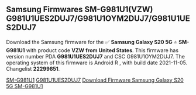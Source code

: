 <h2>Samsung Firmwares SM-G981U1(VZW) G981U1UES2DUJ7/G981U1OYM2DUJ7/G981U1UES2DUJ7</h2>
Download the Samsung firmware for the ✅ <strong>Samsung Galaxy S20 5G </strong> ⭐ <strong>SM-G981U1</strong> with product code <strong>VZW</strong> <strong> from United States</strong>. This firmware has version number PDA <strong>G981U1UES2DUJ7</strong> and CSC G981U1OYM2DUJ7. The operating system of this firmware is Android R , with build date 2021-11-05. Changelist <strong>22299651</strong>.


[SM-G981U1](https://samfirm.shop/samsung/model/SM-G981U1)
[G981U1UES2DUJ7](https://samfirm.shop/samsung/pda/G981U1UES2DUJ7)
[Download Firmware Samsung Galaxy S20 5G SM-G981U1](https://samfirm.shop/samsung/firmware/471679)
